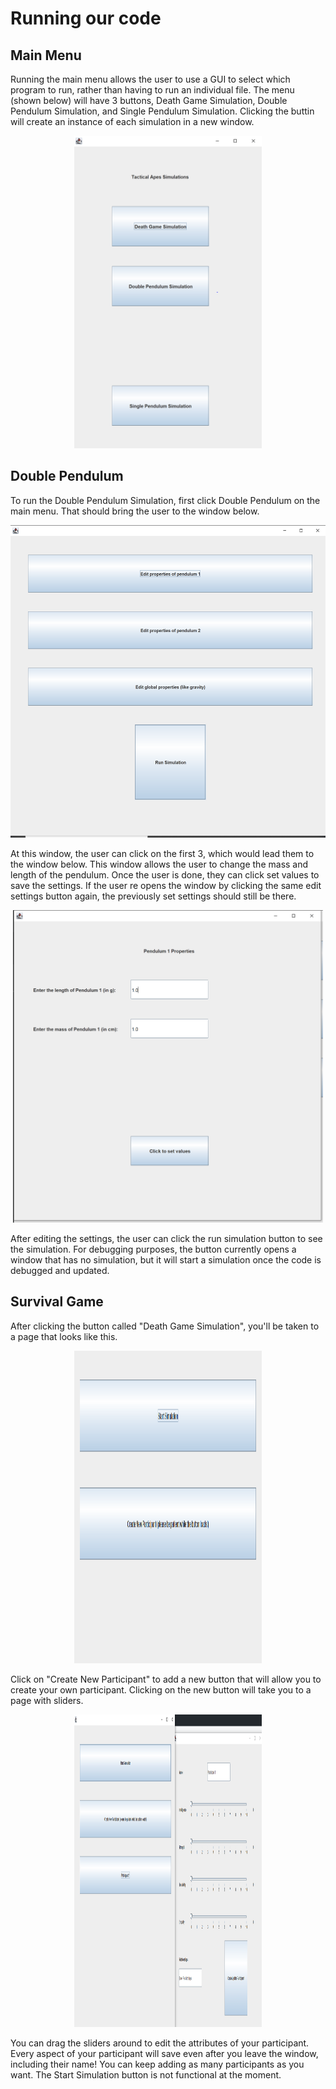 # Running our code

## Main Menu

Running the main menu allows the user to use a GUI to select which program to run, rather than having to run an individual file. The menu (shown below) will have 3 buttons, Death Game Simulation, Double Pendulum Simulation, and Single Pendulum Simulation. Clicking the buttin will create an instance of each simulation in a new window.

<p align="center">
  <img width="300" height="500" src="https://github.com/tonyhieu/P1-Tactical-Apes/blob/main/media/main.PNG">
</p>


## Double Pendulum

To run the Double Pendulum Simulation, first click Double Pendulum on the main menu. That should bring the user to the window below.

<p align="center">
  <img height="500" src="https://github.com/tonyhieu/P1-Tactical-Apes/blob/main/media/double.PNG">
</p>

At this window, the user can click on the first 3, which would lead them to the window below. This window allows the user to change the mass and length of the pendulum. Once the user is done, they can click set values to save the settings. If the user re opens the window by clicking the same edit settings button again, the previously set settings should still be there.

<p align="center">
  <img height="500" src="https://github.com/tonyhieu/P1-Tactical-Apes/blob/main/media/doublepen.PNG">
</p>

After editing the settings, the user can click the run simulation button to see the simulation. For debugging purposes, the button currently opens a window that has no simulation, but it will start a simulation once the code is debugged and updated.

## Survival Game

After clicking the button called "Death Game Simulation", you'll be taken to a page that looks like this.

<p align="center">
  <img width="300" height="500" src="https://github.com/tonyhieu/P1-Tactical-Apes/blob/main/media/survGameMenu.PNG">
</p>

Click on "Create New Participant" to add a new button that will allow you to create your own participant. Clicking on the new button will take you to a page with sliders.

<p align="center">
  <img width="300" height="500" src="https://github.com/tonyhieu/P1-Tactical-Apes/blob/main/media/survGameEditor.PNG">
</p>

You can drag the sliders around to edit the attributes of your participant. Every aspect of your participant will save even after you leave the window, including their name! You can keep adding as many participants as you want. The Start Simulation button is not functional at the moment.
